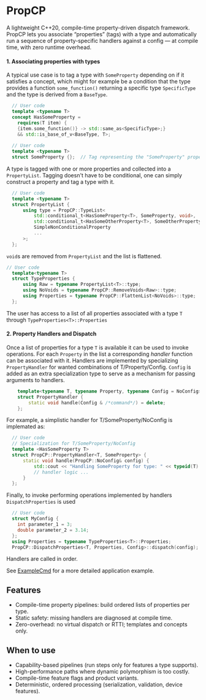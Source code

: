 # PropCP
A lightweight C++20, compile-time property-driven dispatch framework. 
PropCP lets you associate “properties” (tags) with a type and automatically 
run a sequence of property-specific handlers against a config — at compile time, with zero runtime overhead.

#### 1. Associating properties with types
A typical use case is to tag a type with `SomeProperty` depending on if it satisfies a concept, which might for example 
be a condition that the type provides a function `some_function()` returning a specific type `SpecificType` and the 
type is derived from a `BaseType`.

```C++
  // User code
  template <typename T>
  concept HasSomeProperty =
    requires(T item) {
    {item.some_function()} -> std::same_as<SpecificType>;}
    && std::is_base_of_v<BaseType, T>;
  
  // User code
  template <typename T>
  struct SomeProperty {};  // Tag representing the "SomeProperty" property
```

A type is tagged with one or more properties and collected into a `PropertyList`. Tagging doesn't have to be conditional, 
one can simply construct a property and tag a type with it.

```C++
  // User code
  template <typename T>
  struct PropertyList {
      using type = PropCP::TypeList<
          std::conditional_t<HasSomeProperty<T>, SomeProperty, void>,                   // Property 1
          std::conditional_t<HasSomeOtherProperty<T>, SomeOtherProperty, void>,         // Property 2
          SimpleNonConditionalProperty                                                  // Property 3
          ...                                                                           // ...
      >;
  };
```
`void`s are removed from `PropertyList` and the list is flattened.

```C++
// User code
  template<typename T>
  struct TypeProperties {
      using Raw = typename PropertyList<T>::type;
      using NoVoids = typename PropCP::RemoveVoids<Raw>::type;
      using Properties = typename PropCP::FlattenList<NoVoids>::type;
  };
```
The user has access to a list of all properties associated with a type `T` through `TypeProperties<T>::Properties`

#### 2. Property Handlers and Dispatch
Once a list of properties for a type `T` is available it can be used to invoke operations. For each `Property` in the list a corresponding _handler_ function can be associated with it. Handlers are implemented by specializing `PropertyHandler` for wanted combinations of T/Property/Config. `Config` is added as an extra specialization type to serve as a mechanism for passing arguments to handlers.

```C++
    template<typename T, typename Property, typename Config = NoConfig>
    struct PropertyHandler {
        static void handle(Config & /*command*/) = delete;
    };
```
For example, a simplistic handler for T/SomeProperty/NoConfig is implemated as:
```C++
  // User code
  // Specialization for T/SomeProperty/NoConfig
  template <HasSomeProperty T>
  struct PropCP::PropertyHandler<T, SomeProperty> {
      static void handle(PropCP::NoConfig& config) {
          std::cout << "Handling SomeProperty for type: " << typeid(T).name() << std::endl;
          // handler logic ...
      }
  };
```
Finally, to invoke performing operations implemented by handlers `DispatchProperties` is used
```C++
  // User code
  struct MyConfig {
    int parameter_1 = 3;
    double parameter_2 = 3.14;
  };
  using Properties = typename TypeProperties<T>::Properties;
  PropCP::DispatchProperties<T, Properties, Config>::dispatch(config);
```
Handlers are called in order.

See [ExampleCmd](examples/ExampleCmds) for a more detailed application example.


## Features
- Compile-time property pipelines: build ordered lists of properties per type.
- Static safety: missing handlers are diagnosed at compile time.
- Zero-overhead: no virtual dispatch or RTTI; templates and concepts only.
## When to use
- Capability-based pipelines (run steps only for features a type supports).
- High-performance paths where dynamic polymorphism is too costly.
- Compile-time feature flags and product variants.
- Deterministic, ordered processing (serialization, validation, device features).

